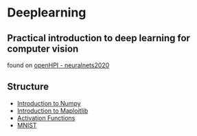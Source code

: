 # Deeplearning

## Practical introduction to deep learning for computer vision

found on [openHPI - neuralnets2020](https://open.hpi.de/courses/neuralnets2020/overview)

## Structure

* [Introduction to Numpy](introduction_to_numpy.ipynb)
* [Introduction to Maploitlib](introduction_to_Maploitlib.ipynb)
* [Activation Functions](activation_functions.ipynb)
* [MNIST](MNIST.ipynb)
